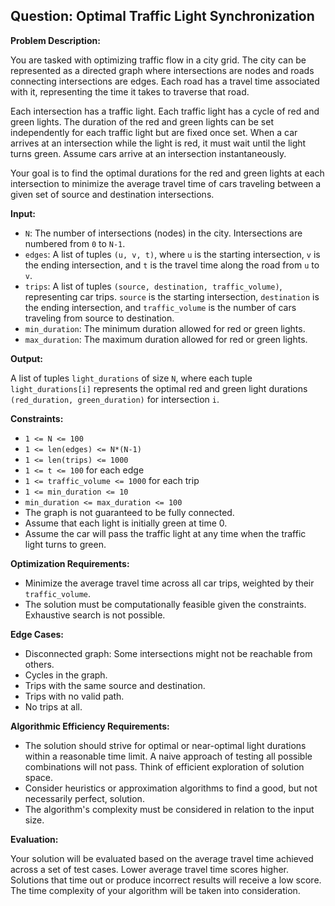## Question: Optimal Traffic Light Synchronization

**Problem Description:**

You are tasked with optimizing traffic flow in a city grid. The city can be represented as a directed graph where intersections are nodes and roads connecting intersections are edges. Each road has a travel time associated with it, representing the time it takes to traverse that road.

Each intersection has a traffic light. Each traffic light has a cycle of red and green lights. The duration of the red and green lights can be set independently for each traffic light but are fixed once set. When a car arrives at an intersection while the light is red, it must wait until the light turns green. Assume cars arrive at an intersection instantaneously.

Your goal is to find the optimal durations for the red and green lights at each intersection to minimize the average travel time of cars traveling between a given set of source and destination intersections.

**Input:**

*   `N`: The number of intersections (nodes) in the city. Intersections are numbered from `0` to `N-1`.
*   `edges`: A list of tuples `(u, v, t)`, where `u` is the starting intersection, `v` is the ending intersection, and `t` is the travel time along the road from `u` to `v`.
*   `trips`: A list of tuples `(source, destination, traffic_volume)`, representing car trips. `source` is the starting intersection, `destination` is the ending intersection, and `traffic_volume` is the number of cars traveling from source to destination.
*   `min_duration`: The minimum duration allowed for red or green lights.
*   `max_duration`: The maximum duration allowed for red or green lights.

**Output:**

A list of tuples `light_durations` of size `N`, where each tuple `light_durations[i]` represents the optimal red and green light durations `(red_duration, green_duration)` for intersection `i`.

**Constraints:**

*   `1 <= N <= 100`
*   `1 <= len(edges) <= N*(N-1)`
*   `1 <= len(trips) <= 1000`
*   `1 <= t <= 100` for each edge
*   `1 <= traffic_volume <= 1000` for each trip
*   `1 <= min_duration <= 10`
*   `min_duration <= max_duration <= 100`
*   The graph is not guaranteed to be fully connected.
*   Assume that each light is initially green at time 0.
*   Assume the car will pass the traffic light at any time when the traffic light turns to green.

**Optimization Requirements:**

*   Minimize the average travel time across all car trips, weighted by their `traffic_volume`.
*   The solution must be computationally feasible given the constraints. Exhaustive search is not possible.

**Edge Cases:**

*   Disconnected graph: Some intersections might not be reachable from others.
*   Cycles in the graph.
*   Trips with the same source and destination.
*   Trips with no valid path.
*   No trips at all.

**Algorithmic Efficiency Requirements:**

*   The solution should strive for optimal or near-optimal light durations within a reasonable time limit. A naive approach of testing all possible combinations will not pass. Think of efficient exploration of solution space.
*   Consider heuristics or approximation algorithms to find a good, but not necessarily perfect, solution.
*   The algorithm's complexity must be considered in relation to the input size.

**Evaluation:**

Your solution will be evaluated based on the average travel time achieved across a set of test cases. Lower average travel time scores higher. Solutions that time out or produce incorrect results will receive a low score. The time complexity of your algorithm will be taken into consideration.
